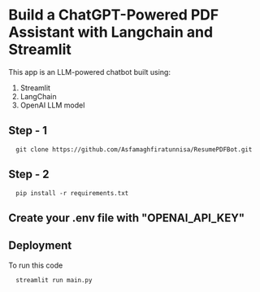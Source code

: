# Build a ChatGPT-Powered PDF Assistant with Langchain and Streamlit

This app is an LLM-powered chatbot built using:
  1. Streamlit
  2. LangChain
  3. OpenAI LLM model

## Step - 1

```
  git clone https://github.com/Asfamaghfiratunnisa/ResumePDFBot.git
```

## Step - 2

```
  pip install -r requirements.txt
```

## Create your .env file with "OPENAI_API_KEY"

## Deployment

To run this code

```bash
  streamlit run main.py
```
